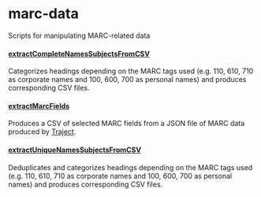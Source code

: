 # marc-data
Scripts for manipulating MARC-related data

#### [extractCompleteNamesSubjectsFromCSV](extractCompleteNamesSubjectsFromCSV.py)
Categorizes headings depending on the MARC tags used (e.g. 110, 610, 710 as corporate names and 100, 600, 700 as personal names) and produces corresponding CSV files.

#### [extractMarcFields](extractMarcFields.py)
Produces a CSV of selected MARC fields from a JSON file of MARC data produced by [Traject](https://github.com/traject/traject).

#### [extractUniqueNamesSubjectsFromCSV](extractUniqueNamesSubjectsFromCSV.py)
Deduplicates and categorizes headings depending on the MARC tags used (e.g. 110, 610, 710 as corporate names and 100, 600, 700 as personal names) and produces corresponding CSV files.
